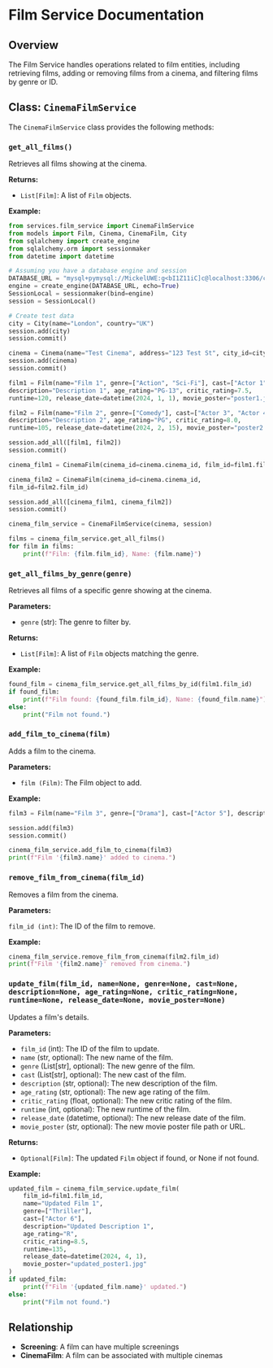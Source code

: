 # Film Service Documentation

## Overview

The Film Service handles operations related to film entities, including retrieving films, adding or removing films from a cinema, and filtering films by genre or ID.

## Class: `CinemaFilmService`

The `CinemaFilmService` class provides the following methods:

### `get_all_films()`
Retrieves all films showing at the cinema.

**Returns:**
- `List[Film]`: A list of `Film` objects.

**Example:**
```python
from services.film_service import CinemaFilmService
from models import Film, Cinema, CinemaFilm, City
from sqlalchemy import create_engine
from sqlalchemy.orm import sessionmaker
from datetime import datetime

# Assuming you have a database engine and session
DATABASE_URL = "mysql+pymysql://MickelUWE:g<bI1Z11iC]c@localhost:3306/cinema"
engine = create_engine(DATABASE_URL, echo=True)
SessionLocal = sessionmaker(bind=engine)
session = SessionLocal()

# Create test data
city = City(name="London", country="UK")
session.add(city)
session.commit()

cinema = Cinema(name="Test Cinema", address="123 Test St", city_id=city.city_id)
session.add(cinema)
session.commit()

film1 = Film(name="Film 1", genre=["Action", "Sci-Fi"], cast=["Actor 1", "Actor 2"],
description="Description 1", age_rating="PG-13", critic_rating=7.5,
runtime=120, release_date=datetime(2024, 1, 1), movie_poster="poster1.jpg")

film2 = Film(name="Film 2", genre=["Comedy"], cast=["Actor 3", "Actor 4"],
description="Description 2", age_rating="PG", critic_rating=8.0,
runtime=105, release_date=datetime(2024, 2, 15), movie_poster="poster2.jpg")

session.add_all([film1, film2])
session.commit()

cinema_film1 = CinemaFilm(cinema_id=cinema.cinema_id, film_id=film1.film_id)

cinema_film2 = CinemaFilm(cinema_id=cinema.cinema_id, 
film_id=film2.film_id)

session.add_all([cinema_film1, cinema_film2])
session.commit()

cinema_film_service = CinemaFilmService(cinema, session)

films = cinema_film_service.get_all_films()
for film in films:
    print(f"Film: {film.film_id}, Name: {film.name}")
```

### `get_all_films_by_genre(genre)`
Retrieves all films of a specific genre showing at the cinema.

**Parameters:**
- `genre` (str): The genre to filter by.

**Returns:**
- `List[Film]`: A list of `Film` objects matching the genre.

**Example:**
```python
found_film = cinema_film_service.get_all_films_by_id(film1.film_id)
if found_film:
    print(f"Film found: {found_film.film_id}, Name: {found_film.name}")
else:
    print("Film not found.")
```

### `add_film_to_cinema(film)`
Adds a film to the cinema.

**Parameters:**
- `film (Film)`: The Film object to add.

**Example:**
```python
film3 = Film(name="Film 3", genre=["Drama"], cast=["Actor 5"], description="Description 3", age_rating="R", critic_rating=8.5, runtime=130, release_date=datetime(2024, 3, 1), movie_poster="poster3.jpg")

session.add(film3)
session.commit()

cinema_film_service.add_film_to_cinema(film3)
print(f"Film '{film3.name}' added to cinema.")
```

### `remove_film_from_cinema(film_id)`
Removes a film from the cinema.

**Parameters:**

`film_id (int)`: The ID of the film to remove.

**Example:**
```python
cinema_film_service.remove_film_from_cinema(film2.film_id)
print(f"Film '{film2.name}' removed from cinema.")
```

### `update_film(film_id, name=None, genre=None, cast=None, description=None, age_rating=None, critic_rating=None, runtime=None, release_date=None, movie_poster=None)`
Updates a film's details.

**Parameters:**
- `film_id` (int): The ID of the film to update.
- `name` (str, optional): The new name of the film.
- `genre` (List[str], optional): The new genre of the film.
- `cast` (List[str], optional): The new cast of the film.
- `description` (str, optional): The new description of the film.
- `age_rating` (str, optional): The new age rating of the film.
- `critic_rating` (float, optional): The new critic rating of the film.
- `runtime` (int, optional): The new runtime of the film.
- `release_date` (datetime, optional): The new release date of the film.
- `movie_poster` (str, optional): The new movie poster file path or URL.

**Returns:**
- `Optional[Film]`: The updated `Film` object if found, or None if not found.

**Example:**
```python
updated_film = cinema_film_service.update_film(
    film_id=film1.film_id,
    name="Updated Film 1",
    genre=["Thriller"],
    cast=["Actor 6"],
    description="Updated Description 1",
    age_rating="R",
    critic_rating=8.5,
    runtime=135,
    release_date=datetime(2024, 4, 1),
    movie_poster="updated_poster1.jpg"
)
if updated_film:
    print(f"Film '{updated_film.name}' updated.")
else:
    print("Film not found.")
```

## Relationship
- **Screening**: A film can have multiple screenings
- **CinemaFilm**: A film can be associated with multiple cinemas